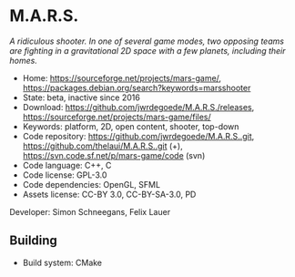 # M.A.R.S.

_A ridiculous shooter. In one of several game modes, two opposing teams are fighting in a gravitational 2D space with a few planets, including their homes._

- Home: https://sourceforge.net/projects/mars-game/, https://packages.debian.org/search?keywords=marsshooter
- State: beta, inactive since 2016
- Download: https://github.com/jwrdegoede/M.A.R.S./releases, https://sourceforge.net/projects/mars-game/files/
- Keywords: platform, 2D, open content, shooter, top-down
- Code repository: https://github.com/jwrdegoede/M.A.R.S..git, https://github.com/thelaui/M.A.R.S..git (+), https://svn.code.sf.net/p/mars-game/code (svn)
- Code language: C++, C
- Code license: GPL-3.0
- Code dependencies: OpenGL, SFML
- Assets license: CC-BY 3.0, CC-BY-SA-3.0, PD

Developer: Simon Schneegans, Felix Lauer

## Building

- Build system: CMake